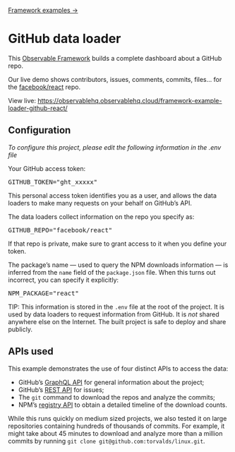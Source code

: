 [Framework examples →](../)

# GitHub data loader

This [Observable Framework](https://observablehq.com/framework) builds a complete dashboard about a GitHub repo.

Our live demo shows contributors, issues, comments, commits, files… for the [facebook/react](https://github.com/facebook/react) repo.

View live: <https://observablehq.observablehq.cloud/framework-example-loader-github-react/>

## Configuration

_To configure this project, please edit the following information in the .env file_

Your GitHub access token:

<kbd>GITHUB_TOKEN="ght_xxxxx"</kbd>

This personal access token identifies you as a user, and allows the data loaders to make many requests on your behalf on GitHub’s API.

The data loaders collect information on the repo you specify as:

<kbd>GITHUB_REPO="facebook/react"</kbd>

If that repo is private, make sure to grant access to it when you define your token.

The package’s name — used to query the NPM downloads information — is inferred from the `name` field of the `package.json` file. When this turns out incorrect, you can specify it explicitly:

<kbd>NPM_PACKAGE="react"</kbd>

<div class="tip">

TIP: This information is stored in the <code>.env</code> file at the root of the project. It is used by data loaders to request information from GitHub. It is _not_ shared anywhere else on the Internet. The built project is safe to deploy and share publicly.

</div>

## APIs used

This example demonstrates the use of four distinct APIs to access the data:

- GitHub’s [GraphQL API](https://docs.github.com/en/graphql) for general information about the project;
- GitHub’s [REST API](https://docs.github.com/en/rest) for issues;
- The `git` command to download the repos and analyze the commits;
- NPM’s [registry API](https://github.com/npm/registry/blob/main/docs/REGISTRY-API.md) to obtain a detailed timeline of the download counts.

While this runs quickly on medium sized projects, we also tested it on large repositories containing hundreds of thousands of commits. For example, it might take about 45 minutes to download and analyze more than a million commits by running `git clone git@github.com:torvalds/linux.git`.
